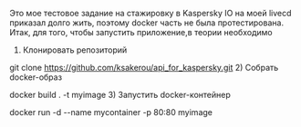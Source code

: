 Это мое тестовое задание на стажировку в Kaspersky
IO на моей livecd приказал долго жить, поэтому docker часть
не была протестирована.
Итак, для того, чтобы запустить приложение,в теории необходимо
1) Клонировать репозиторий

git clone https://github.com/ksakerou/api_for_kaspersky.git
2) Собрать docker-образ

docker build . -t myimage
3) Запустить docker-контейнер

docker run -d --name mycontainer -p 80:80 myimage

